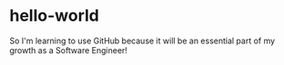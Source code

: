 # hello-world
So I'm learning to use GitHub because it will be an essential part of my growth
as a Software Engineer!
